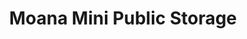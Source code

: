 ---
title: "Moana Mini Public Storage"
url: /reno/moana-mini-public-storage/
shop: storage rental
---